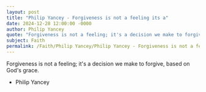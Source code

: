 ```yaml
---
layout: post
title: "Philip Yancey - Forgiveness is not a feeling its a"
date: 2024-12-28 12:00:00 -0000
author: Philip Yancey
quote: "Forgiveness is not a feeling; it's a decision we make to forgive, based on God's grace."
subject: Faith
permalink: /Faith/Philip Yancey/Philip Yancey - Forgiveness is not a feeling its a
---
```


Forgiveness is not a feeling; it's a decision we make to forgive, based on God's grace.

- Philip Yancey

